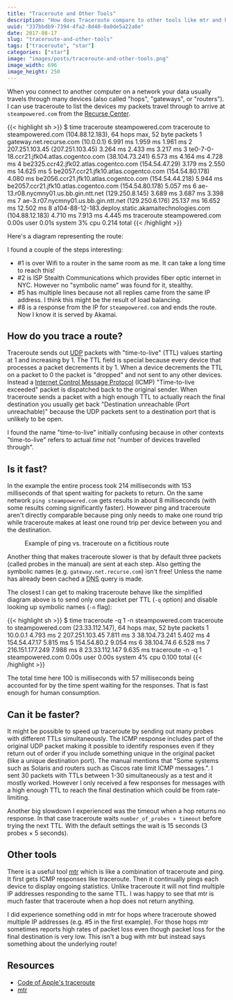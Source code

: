 ```yaml
---
title: "Traceroute and Other Tools"
description: "How does Traceroute compare to other tools like mtr and how can it be faster?"
uuid: "337bbdb9-7394-4fa2-8d40-0a0de5a22a0e"
date: 2017-08-17
slug: "traceroute-and-other-tools"
tags: ["traceroute", "star"]
categories: ["star"]
image: "images/posts/traceroute-and-other-tools.png"
image_width: 696
image_height: 250
---
```

When you connect to another computer on a network your data usually travels through many devices (also called "hops", "gateways", or "routers"). I can use traceroute to list the devices my packets travel through to arrive at `steampowered.com` from the [Recurse Center](https://www.recurse.com/).

{{< highlight sh >}}
$ time traceroute steampowered.com
traceroute to steampowered.com (104.88.12.183), 64 hops max, 52 byte packets
 1  gateway.net.recurse.com (10.0.0.1)  6.991 ms  1.959 ms  1.961 ms
 2  207.251.103.45 (207.251.103.45)  3.264 ms  2.433 ms  3.217 ms
 3  te0-7-0-18.ccr21.jfk04.atlas.cogentco.com (38.104.73.241)  6.573 ms  4.164 ms  4.728 ms
 4  be2325.ccr42.jfk02.atlas.cogentco.com (154.54.47.29)  3.179 ms  2.550 ms  14.625 ms
 5  be2057.ccr21.jfk10.atlas.cogentco.com (154.54.80.178)  4.080 ms
    be2056.ccr21.jfk10.atlas.cogentco.com (154.54.44.218)  5.944 ms
    be2057.ccr21.jfk10.atlas.cogentco.com (154.54.80.178)  5.057 ms
 6  ae-13.r08.nycmny01.us.bb.gin.ntt.net (129.250.8.145)  3.689 ms  3.687 ms  3.398 ms
 7  ae-3.r07.nycmny01.us.bb.gin.ntt.net (129.250.6.176)  25.137 ms  16.652 ms  12.502 ms
 8  a104-88-12-183.deploy.static.akamaitechnologies.com (104.88.12.183)  4.710 ms  7.913 ms  4.445 ms
traceroute steampowered.com  0.00s user 0.01s system 3% cpu 0.214 total
{{< /highlight >}}

Here's a diagram representing the route:


<figure>
<amp-img alt="Diagram of above network showing multiple devices at step #5" width="1000" height="250" layout="responsive" src="/images/traceroute-example.png"></amp-img>
</figure>

I found a couple of the steps interesting:

- \#1 is over Wifi to a router in the same room as me. It can take a long time to reach this!
- \#2 is ISP Stealth Communications which provides fiber optic internet in NYC. However no "symbolic name" was found for it, stealthy.
- \#5 has multiple lines because not all replies came from the same IP address. I think this might be the result of load balancing.
- \#8 is a response from the IP for `steampowered.com` and ends the route. Now I know it is served by Akamai.

## How do you trace a route?

Traceroute sends out [UDP](https://en.wikipedia.org/wiki/User_Datagram_Protocol) packets with "time-to-live" (TTL) values starting at 1 and increasing by 1. The TTL field is special because every device that processes a packet decrements it by 1. When a device decrements the TTL on a packet to 0 the packet is "dropped" and not sent to any other devices. Instead a [Internet Control Message Protocol](https://en.wikipedia.org/wiki/Internet_Control_Message_Protocol) (ICMP) "Time-to-live exceeded" packet is dispatched back to the original sender. When traceroute sends a packet with a high enough TTL to actually reach the final destination you usually get back "Destination unreachable (Port unreachable)" because the UDP packets sent to a destination port that is unlikely to be open.

I found the name "time-to-live" initially confusing because in other contexts "time-to-live" refers to actual *time* not "number of devices travelled through".

## Is it fast?

In the example the entire process took 214 milliseconds with 153 milliseconds of that spent waiting for packets to return. On the same network `ping steampowered.com` gets results in about 8 milliseconds (with some results coming significantly faster). However ping and traceroute aren't directly comparable because ping only needs to make one round trip while traceroute makes at least one round trip per device between you and the destination.

<figure>
<amp-img alt="Diagram of network showing ping taking one step and traceroute taking multiple steps" width="1000" height="217" layout="responsive" src="/images/ping-traceroute-comparison.png"></amp-img>
<figcaption>Example of ping vs. traceroute on a fictitious route</figcaption>
</figure>

Another thing that makes traceroute slower is that by default three packets (called probes in the manual) are sent at each step. Also getting the symbolic names (e.g. `gateway.net.recurse.com`) isn't free! Unless the name has already been cached a <abbr title="Domain Name System">DNS</abbr> query is made.

The closest I can get to making traceroute behave like the simplified diagram above is to send only one packet per TTL (`-q` option) and disable looking up symbolic names (`-n` flag):

{{< highlight sh >}}
$ time traceroute -q 1 -n steampowered.com
traceroute to steampowered.com (23.33.112.147), 64 hops max, 52 byte packets
 1  10.0.0.1  4.793 ms
 2  207.251.103.45  7.811 ms
 3  38.104.73.241  5.402 ms
 4  154.54.47.17  5.815 ms
 5  154.54.80.2  9.054 ms
 6  38.104.74.6  6.528 ms
 7  216.151.177.249  7.988 ms
 8  23.33.112.147  9.635 ms
traceroute -n -q 1 steampowered.com  0.00s user 0.00s system 4% cpu 0.100 total
{{< /highlight >}}

The total time here 100 is milliseconds with 57 milliseconds being accounted for by the time spent waiting for the responses. That is fast enough for human consumption.

## Can it be faster?

It might be possible to speed up traceroute by sending out many probes with different TTLs simultaneously. The ICMP response includes part of the original UDP packet making it possible to identify responses even if they return out of order if you include something unique in the original packet (like a unique destination port). The manual mentions that "Some systems such as Solaris and routers such as Ciscos rate limit ICMP messages.". I sent 30 packets with TTLs between 1-30 simultaneously as a test and it mostly worked. However I only received a few responses for messages with a high enough TTL to reach the final destination which could be from rate-limiting.

Another big slowdown I experienced was the timeout when a hop returns no response. In that case traceroute waits `number_of_probes × timeout` before trying the next TTL. With the default settings the wait is 15 seconds (3 probes &times; 5 seconds).

## Other tools

There is a useful tool [mtr](https://github.com/traviscross/mtr) which is like a combination of traceroute and ping. It first gets ICMP responses like traceroute. Then it continually pings each device to display ongoing statistics. Unlike traceroute it will not find multiple IP addresses responding to the same TTL. I was happy to see that mtr is much faster that traceroute when a hop does not return anything.

I did experience something odd in mtr for hops where traceroute showed multiple IP addresses (e.g. #5 in the first example). For those hops mtr sometimes reports high rates of packet loss even though packet loss for the final destination is very low. This isn't a bug with mtr but instead says something about the underlying route!

## Resources

- [Code of Apple's traceroute](https://opensource.apple.com/source/network_cmds/network_cmds-77/traceroute.tproj/traceroute.c.auto.html)
- [mtr](https://github.com/traviscross/mtr)
